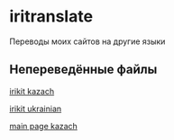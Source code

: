 # iritranslate
Переводы моих сайтов на другие языки

## Непереведённые файлы
[irikit kazach](https://github.com/IsamiRi/iritranslate/blob/main/irikit/home/kazach.json)

[irikit ukrainian](https://github.com/IsamiRi/iritranslate/blob/main/irikit/home/ukrainian.json)

[main page kazach](https://github.com/IsamiRi/iritranslate/blob/main/main%20page/kazach.json)
